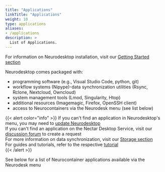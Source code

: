 ```yaml
---
title: "Applications"
linkTitle: "Applications"
weight: 10
type: applications
aliases:
- /applications
description: >
  List of Applications. 
---
```


For information on Neurodesktop installation, visit our [Getting Started section](/docs/getting-started/neurodesktop)

Neurodesktop comes packaged with:
- programming software (e.g., Visual Studio Code, python, git)
- workflow systems (Nipype)-data synchronization utilities (Rsync, Rclone, Nextcloud, Owncloud)
- system management tools (Lmod, Singularity, Htop)
- additional resources (Imagemagic, Firefox, OpenSSH client)
- access to Neurocontainers via the Neurodesk menu (see list below)

{{< alert color="info" >}}
If you can't find an application in Neurodesktop's menu, you may need to [update Neurodesktop](/docs/getting-started/neurodesktop)<br>
If you can't find an application on the Nectar Desktop Service, visit our [discussion forum](https://github.com/orgs/NeuroDesk/discussions) to create a request<br>
For more information on data synchronization, visit our [Storage section](/docs/getting-started/storage)<br>
For guides and tutorials, refer to the respective [tutorial](https://www.neurodesk.org/tutorials)<br>
{{< /alert >}}

See below for a list of Neurocontainer applications available via the Neurodesk menu
